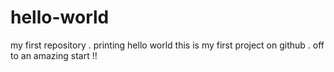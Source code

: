 # hello-world
my first repository . printing hello world
this is my first project on github . off to an amazing start !!
